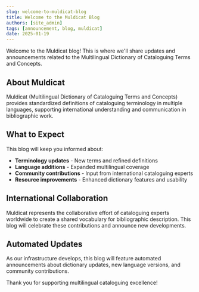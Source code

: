 ```yaml
---
slug: welcome-to-muldicat-blog
title: Welcome to the Muldicat Blog
authors: [site_admin]
tags: [announcement, blog, muldicat]
date: 2025-01-19
---
```


Welcome to the Muldicat blog! This is where we'll share updates and announcements related to the Multilingual Dictionary of Cataloguing Terms and Concepts.

<!-- truncate -->

## About Muldicat

Muldicat (Multilingual Dictionary of Cataloguing Terms and Concepts) provides standardized definitions of cataloguing terminology in multiple languages, supporting international understanding and communication in bibliographic work.

## What to Expect

This blog will keep you informed about:

- **Terminology updates** - New terms and refined definitions
- **Language additions** - Expanded multilingual coverage
- **Community contributions** - Input from international cataloguing experts
- **Resource improvements** - Enhanced dictionary features and usability

## International Collaboration

Muldicat represents the collaborative effort of cataloguing experts worldwide to create a shared vocabulary for bibliographic description. This blog will celebrate these contributions and announce new developments.

## Automated Updates

As our infrastructure develops, this blog will feature automated announcements about dictionary updates, new language versions, and community contributions.

Thank you for supporting multilingual cataloguing excellence!
